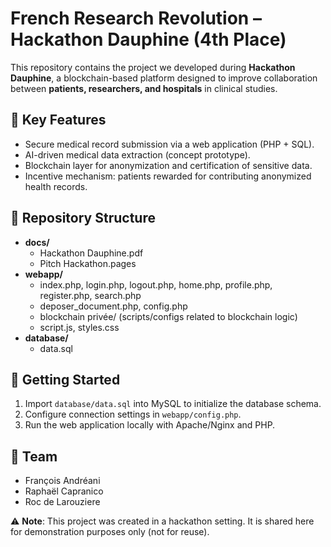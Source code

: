 # French Research Revolution – Hackathon Dauphine (4th Place)

This repository contains the project we developed during **Hackathon Dauphine**, a blockchain-based platform designed to improve collaboration between **patients, researchers, and hospitals** in clinical studies.

## 🌟 Key Features
- Secure medical record submission via a web application (PHP + SQL).
- AI-driven medical data extraction (concept prototype).
- Blockchain layer for anonymization and certification of sensitive data.
- Incentive mechanism: patients rewarded for contributing anonymized health records.

## 📂 Repository Structure
- **docs/**
  - Hackathon Dauphine.pdf  
  - Pitch Hackathon.pages  
- **webapp/**
  - index.php, login.php, logout.php, home.php, profile.php, register.php, search.php  
  - deposer_document.php, config.php  
  - blockchain privée/ (scripts/configs related to blockchain logic)  
  - script.js, styles.css  
- **database/**
  - data.sql  

## 🚀 Getting Started
1. Import `database/data.sql` into MySQL to initialize the database schema.  
2. Configure connection settings in `webapp/config.php`.  
3. Run the web application locally with Apache/Nginx and PHP.  

## 👥 Team
- François Andréani  
- Raphaël Capranico  
- Roc de Larouziere  

⚠️ **Note**: This project was created in a hackathon setting. It is shared here for demonstration purposes only (not for reuse).
